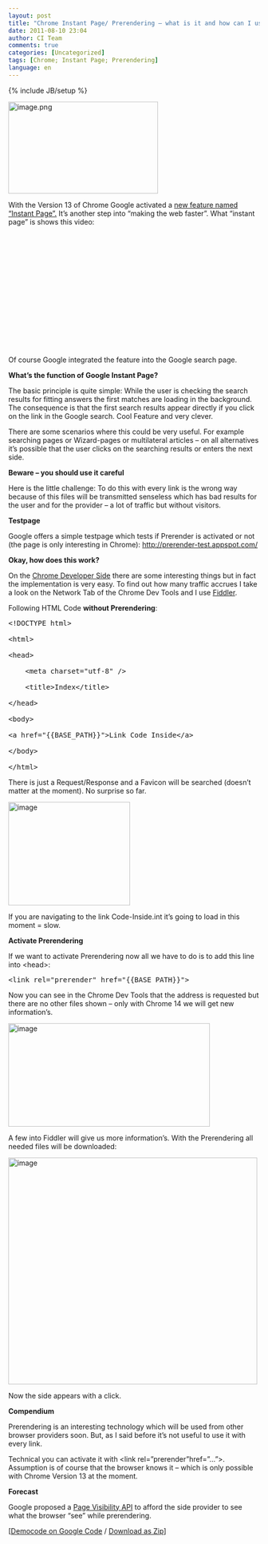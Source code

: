 ```yaml
---
layout: post
title: "Chrome Instant Page/ Prerendering – what is it and how can I use it?"
date: 2011-08-10 23:04
author: CI Team
comments: true
categories: [Uncategorized]
tags: [Chrome; Instant Page; Prerendering]
language: en
---
```

{% include JB/setup %}
&nbsp;

<img style="background-image: none; padding-left: 0px; padding-right: 0px; padding-top: 0px; border: 0px;" title="image.png" src="{{BASE_PATH}}/assets/wp-images-de/image1325.png" border="0" alt="image.png" width="300" height="184" />

With the Version 13 of Chrome Google activated a <a href="http://chrome.blogspot.com/2011/08/instant-pages-on-google-chrome.html">new feature named “Instant Page”.</a> It’s another step into “making the web faster”. What “instant page” is shows this video:

<div>
<object width="380" height="231"><param name="movie" value="http://www.youtube.com/v/_Jn93FDx9oI?hl=en&amp;hd=1" /><embed type="application/x-shockwave-flash" width="380" height="231" src="http://www.youtube.com/v/_Jn93FDx9oI?hl=en&amp;hd=1"></embed></object>
</div>

Of course Google integrated the feature into the Google search page.

<strong>What’s the function of Google Instant Page?</strong>

The basic principle is quite simple: While the user is checking the search results for fitting answers the first matches are loading in the background. The consequence is that the first search results appear directly if you click on the link in the Google search. Cool Feature and very clever.

There are some scenarios where this could be very useful. For example searching pages or Wizard-pages or multilateral articles – on all alternatives it’s possible that the user clicks on the searching results or enters the next side.

<strong>Beware – you should use it careful </strong>



Here is the little challenge: To do this with every link is the wrong way because of this files will be transmitted senseless which has bad results for the user and for the provider – a lot of traffic but without visitors.

<strong>Testpage</strong>



Google offers a simple testpage which tests if Prerender is activated or not (the page is only interesting in Chrome): <a href="http://prerender-test.appspot.com/">http://prerender-test.appspot.com/</a>

<strong>Okay, how does this work? </strong>

On the <a href="http://code.google.com/chrome/whitepapers/prerender.html">Chrome Developer Side</a> there are some interesting things but in fact the implementation is very easy. To find out how many traffic accrues I take a look on the Network Tab of the Chrome Dev Tools and I use <a href="http://www.fiddler2.com/fiddler2/">Fiddler</a>.

Following HTML Code <strong>without Prerendering</strong>:

<pre class="c#">
&lt;!DOCTYPE html&gt;

&lt;html&gt;

&lt;head&gt;

    &lt;meta charset="utf-8" /&gt;

    &lt;title&gt;Index&lt;/title&gt;

&lt;/head&gt;

&lt;body&gt;

&lt;a href="{{BASE_PATH}}"&gt;Link Code Inside&lt;/a&gt;

&lt;/body&gt;

&lt;/html&gt;
</pre>

There is just a Request/Response and a Favicon will be searched (doesn’t matter at the moment). No surprise so far.

<img style="background-image: none; padding-left: 0px; padding-right: 0px; padding-top: 0px; border: 0px;" title="image" src="{{BASE_PATH}}/assets/wp-images-de/image_thumb508.png" border="0" alt="image" width="244" height="207" />

If you are navigating to the link Code-Inside.int it’s going to load in this moment = slow.

<strong>Activate Prerendering </strong>

If we want to activate Prerendering now all we have to do is to add this line into &lt;head&gt;:

<pre class="c#">
&lt;link rel="prerender" href="{{BASE_PATH}}"&gt;
</pre>

Now you can see in the Chrome Dev Tools that the address is requested but there are no other files shown – only with Chrome 14 we will get new information’s.

<img style="background-image: none; padding-left: 0px; padding-right: 0px; padding-top: 0px; border: 0px;" title="image" src="{{BASE_PATH}}/assets/wp-images-de/image_thumb509.png" border="0" alt="image" width="404" height="207" />

A few into Fiddler will give us more information’s. With the Prerendering all needed files will be downloaded:

<img style="background-image: none; padding-left: 0px; padding-right: 0px; padding-top: 0px; border: 0px;" title="image" src="{{BASE_PATH}}/assets/wp-images-de/image_thumb510.png" border="0" alt="image" width="499" height="454" />

Now the side appears with a click.

<strong>Compendium</strong>

Prerendering is an interesting technology which will be used from other browser providers soon. But, as I said before it’s not useful to use it with every link.

Technical you can activate it with &lt;link rel=”prerender”href=”…”&gt;. Assumption is of course that the browser knows it – which is only possible with Chrome Version 13 at the moment.



<strong>Forecast</strong>

Google proposed a <a href="http://code.google.com/chrome/whitepapers/pagevisibility.html">Page Visibility API</a> to afford the side provider to see what the browser “see” while prerendering.

[<a href="http://code.google.com/p/code-inside/source/browse/#git%2F2011%2FChromePrerender">Democode on Google Code</a> / <a href="{{BASE_PATH}}/assets/files/democode/chromeprerender/chromeprerender.zip">Download as Zip</a>]
